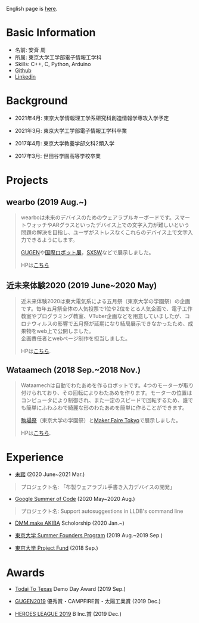 English page is [here](https://gedatsu217.github.io/).
# Basic Information
* 名前: 安斉 周
* 所属: 東京大学工学部電子情報工学科
* Skills: C++, C, Python, Arduino
* [Github](https://github.com/gedatsu217)
* [Linkedin](https://www.linkedin.com/in/shu-anzai-1941271a3/)

# Background
* 2021年4月: 東京大学情報理工学系研究科創造情報学専攻入学予定

* 2021年3月: 東京大学工学部電子情報工学科卒業

* 2017年4月: 東京大学教養学部文科2類入学  

* 2017年3月: 世田谷学園高等学校卒業


# Projects
## wearbo (2019 Aug.~)
> wearboは未来のデバイスのためのウェアラブルキーボードです。スマートウォッチやARグラスといったデバイス上での文字入力が難しいという問題の解決を目指し、ユーザがストレスなくこれらのデバイス上で文字入力できるようにします。
>
> [GUGEN](https://gugen.jp/)や[国際ロボット展](https://biz.nikkan.co.jp/eve/irex/)，[SXSW](https://www.sxsw.com/)などで展示しました。
>
> HPは[こちら](https://wearbo.com/)

## 近未来体験2020 (2019 June~2020 May)
>近未来体験2020は東大電気系による五月祭（東京大学の学園祭）の企画です。毎年五月祭全体の人気投票で1位や2位をとる人気企画で、電子工作教室やプログラミング教室、VTuber企画などを用意していましたが、コロナウィルスの影響で五月祭が延期になり結局展示できなかったため、成果物をweb上で公開しました。  
>企画責任者とwebページ制作を担当しました。
>
>HPは[こちら](https://2020.eeic.jp/).

## Wataamech (2018 Sep.~2018 Nov.)
>Wataamechは自動でわたあめを作るロボットです。4つのモーターが取り付けられており、その回転によりわたあめを作ります。モーターの位置はコンピュータにより制御され、また一定のスピードで回転するため、誰でも簡単にふわふわで綺麗な形のわたあめを簡単に作ることができます。
>
>[駒場祭](https://www.komabasai.net/69/visitor/)（東京大学の学園祭）と[Maker Faire Tokyo](https://makezine.jp/event/mft2019/)で展示しました。
>
>HPは[こちら](https://robot-candy-factory.myportfolio.com/about).

# Experience

* [未踏](https://www.ipa.go.jp/jinzai/mitou/portal_index.html) (2020 June~2021 Mar.)  
> プロジェクト名: 「布製ウェアラブル手書き入力デバイスの開発」

* [Google Summer of Code](https://summerofcode.withgoogle.com/) (2020 May~2020 Aug.)
> プロジェクト名: Support autosuggestions in LLDB's command line

* [DMM.make AKIBA](https://akiba.dmm-make.com/) Scholorship (2020 Jan.~)  

* [東京大学 Summer Founders Program](https://www.ducr.u-tokyo.ac.jp/activity/venture/sfp.html) (2019 Aug.~2019 Sep.)  

* [東京大学 Project Fund](https://www.hongotechgarage.com/project/) (2018 Sep.)  

# Awards
* [Todai To Texas](http://todaitotexas.com/) Demo Day Award (2019 Sep.)

* [GUGEN2019](https://gugen.jp/2019contest-result) 優秀賞・CAMPFIRE賞・太陽工業賞 (2019 Dec.)

* [HEROES LEAGUE 2019](https://hl2019.we-are-ma.jp/) B Inc.賞 (2019 Dec.)
